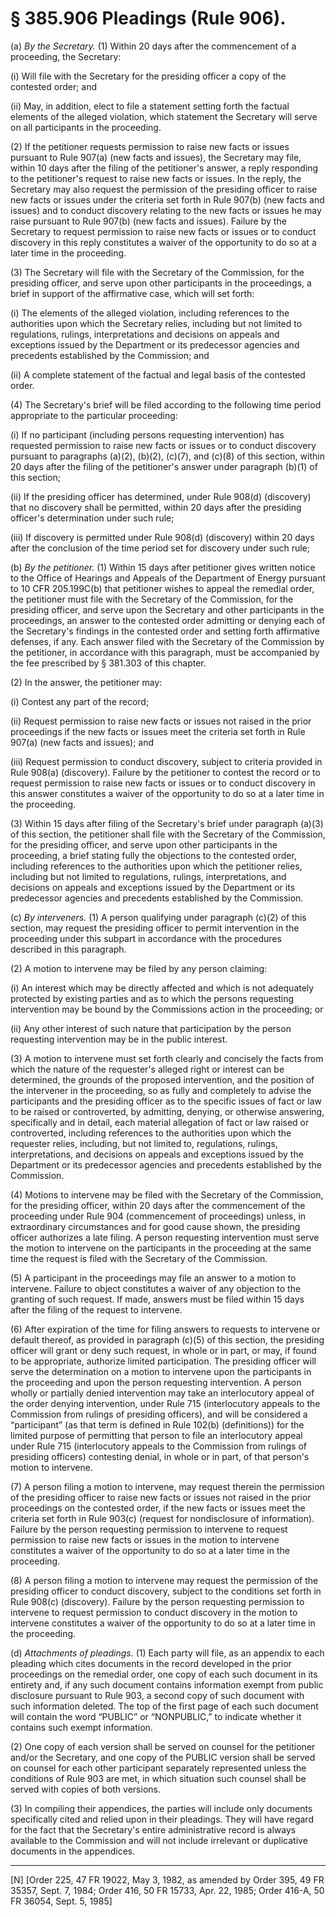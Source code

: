# § 385.906   Pleadings (Rule 906).

(a) *By the Secretary.* (1) Within 20 days after the commencement of a proceeding, the Secretary:


(i) Will file with the Secretary for the presiding officer a copy of the contested order; and


(ii) May, in addition, elect to file a statement setting forth the factual elements of the alleged violation, which statement the Secretary will serve on all participants in the proceeding.


(2) If the petitioner requests permission to raise new facts or issues pursuant to Rule 907(a) (new facts and issues), the Secretary may file, within 10 days after the filing of the petitioner's answer, a reply responding to the petitioner's request to raise new facts or issues. In the reply, the Secretary may also request the permission of the presiding officer to raise new facts or issues under the criteria set forth in Rule 907(b) (new facts and issues) and to conduct discovery relating to the new facts or issues he may raise pursuant to Rule 907(b) (new facts and issues). Failure by the Secretary to request permission to raise new facts or issues or to conduct discovery in this reply constitutes a waiver of the opportunity to do so at a later time in the proceeding.


(3) The Secretary will file with the Secretary of the Commission, for the presiding officer, and serve upon other participants in the proceedings, a brief in support of the affirmative case, which will set forth:


(i) The elements of the alleged violation, including references to the authorities upon which the Secretary relies, including but not limited to regulations, rulings, interpretations and decisions on appeals and exceptions issued by the Department or its predecessor agencies and precedents established by the Commission; and


(ii) A complete statement of the factual and legal basis of the contested order.


(4) The Secretary's brief will be filed according to the following time period appropriate to the particular proceeding:


(i) If no participant (including persons requesting intervention) has requested permission to raise new facts or issues or to conduct discovery pursuant to paragraphs (a)(2), (b)(2), (c)(7), and (c)(8) of this section, within 20 days after the filing of the petitioner's answer under paragraph (b)(1) of this section;


(ii) If the presiding officer has determined, under Rule 908(d) (discovery) that no discovery shall be permitted, within 20 days after the presiding officer's determination under such rule;


(iii) If discovery is permitted under Rule 908(d) (discovery) within 20 days after the conclusion of the time period set for discovery under such rule;


(b) *By the petitioner.* (1) Within 15 days after petitioner gives written notice to the Office of Hearings and Appeals of the Department of Energy pursuant to 10 CFR 205.199C(b) that petitioner wishes to appeal the remedial order, the petitioner must file with the Secretary of the Commission, for the presiding officer, and serve upon the Secretary and other participants in the proceedings, an answer to the contested order admitting or denying each of the Secretary's findings in the contested order and setting forth affirmative defenses, if any. Each answer filed with the Secretary of the Commission by the petitioner, in accordance with this paragraph, must be accompanied by the fee prescribed by § 381.303 of this chapter.


(2) In the answer, the petitioner may:


(i) Contest any part of the record; 


(ii) Request permission to raise new facts or issues not raised in the prior proceedings if the new facts or issues meet the criteria set forth in Rule 907(a) (new facts and issues); and 


(iii) Request permission to conduct discovery, subject to criteria provided in Rule 908(a) (discovery). Failure by the petitioner to contest the record or to request permission to raise new facts or issues or to conduct discovery in this answer constitutes a waiver of the opportunity to do so at a later time in the proceeding.


(3) Within 15 days after filing of the Secretary's brief under paragraph (a)(3) of this section, the petitioner shall file with the Secretary of the Commission, for the presiding officer, and serve upon other participants in the proceeding, a brief stating fully the objections to the contested order, including references to the authorities upon which the petitioner relies, including but not limited to regulations, rulings, interpretations, and decisions on appeals and exceptions issued by the Department or its predecessor agencies and precedents established by the Commission.


(c) *By interveners.* (1) A person qualifying under paragraph (c)(2) of this section, may request the presiding officer to permit intervention in the proceeding under this subpart in accordance with the procedures described in this paragraph.


(2) A motion to intervene may be filed by any person claiming:


(i) An interest which may be directly affected and which is not adequately protected by existing parties and as to which the persons requesting intervention may be bound by the Commissions action in the proceeding; or


(ii) Any other interest of such nature that participation by the person requesting intervention may be in the public interest.


(3) A motion to intervene must set forth clearly and concisely the facts from which the nature of the requester's alleged right or interest can be determined, the grounds of the proposed intervention, and the position of the intervener in the proceeding, so as fully and completely to advise the participants and the presiding officer as to the specific issues of fact or law to be raised or controverted, by admitting, denying, or otherwise answering, specifically and in detail, each material allegation of fact or law raised or controverted, including references to the authorities upon which the requester relies, including, but not limited to, regulations, rulings, interpretations, and decisions on appeals and exceptions issued by the Department or its predecessor agencies and precedents established by the Commission.


(4) Motions to intervene may be filed with the Secretary of the Commission, for the presiding officer, within 20 days after the commencement of the proceeding under Rule 904 (commencement of proceedings) unless, in extraordinary circumstances and for good cause shown, the presiding officer authorizes a late filing. A person requesting intervention must serve the motion to intervene on the participants in the proceeding at the same time the request is filed with the Secretary of the Commission.


(5) A participant in the proceedings may file an answer to a motion to intervene. Failure to object constitutes a waiver of any objection to the granting of such request. If made, answers must be filed within 15 days after the filing of the request to intervene.


(6) After expiration of the time for filing answers to requests to intervene or default thereof, as provided in paragraph (c)(5) of this section, the presiding officer will grant or deny such request, in whole or in part, or may, if found to be appropriate, authorize limited participation. The presiding officer will serve the determination on a motion to intervene upon the participants in the proceeding and upon the person requesting intervention. A person wholly or partially denied intervention may take an interlocutory appeal of the order denying intervention, under Rule 715 (interlocutory appeals to the Commission from rulings of presiding officers), and will be considered a “participant” (as that term is defined in Rule 102(b) (definitions)) for the limited purpose of permitting that person to file an interlocutory appeal under Rule 715 (interlocutory appeals to the Commission from rulings of presiding officers) contesting denial, in whole or in part, of that person's motion to intervene.


(7) A person filing a motion to intervene, may request therein the permission of the presiding officer to raise new facts or issues not raised in the prior proceedings on the contested order, if the new facts or issues meet the criteria set forth in Rule 903(c) (request for nondisclosure of information). Failure by the person requesting permission to intervene to request permission to raise new facts or issues in the motion to intervene constitutes a waiver of the opportunity to do so at a later time in the proceeding.


(8) A person filing a motion to intervene may request the permission of the presiding officer to conduct discovery, subject to the conditions set forth in Rule 908(c) (discovery). Failure by the person requesting permission to intervene to request permission to conduct discovery in the motion to intervene constitutes a waiver of the opportunity to do so at a later time in the proceeding.


(d) *Attachments of pleadings.* (1) Each party will file, as an appendix to each pleading which cites documents in the record developed in the prior proceedings on the remedial order, one copy of each such document in its entirety and, if any such document contains information exempt from public disclosure pursuant to Rule 903, a second copy of such document with such information deleted. The top of the first page of each such document will contain the word “PUBLIC” or “NONPUBLIC,” to indicate whether it contains such exempt information.


(2) One copy of each version shall be served on counsel for the petitioner and/or the Secretary, and one copy of the PUBLIC version shall be served on counsel for each other participant separately represented unless the conditions of Rule 903 are met, in which situation such counsel shall be served with copies of both versions.


(3) In compiling their appendices, the parties will include only documents specifically cited and relied upon in their pleadings. They will have regard for the fact that the Secretary's entire administrative record is always available to the Commission and will not include irrelevant or duplicative documents in the appendices.



---

[N] [Order 225, 47 FR 19022, May 3, 1982, as amended by Order 395, 49 FR 35357, Sept. 7, 1984; Order 416, 50 FR 15733, Apr. 22, 1985; Order 416-A, 50 FR 36054, Sept. 5, 1985]




